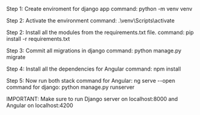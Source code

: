 Step 1: Create enviroment for django app
command: python -m venv venv

Step 2: Activate the environment
command: .\venv\Scripts\activate

Step 2: Install all the modules from the requirements.txt file.
command: pip install -r requirements.txt

Step 3: Commit all migrations in django
command: python manage.py migrate

Step 4: Install all the dependencies for Angular
command: npm install

Step 5: Now run both stack
command for Angular: ng serve --open
command for django: python manage.py runserver

IMPORTANT: Make sure to run Django server on localhost:8000 and Angular on localhost:4200
